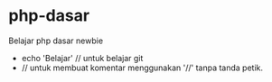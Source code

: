 # php-dasar
Belajar php dasar newbie
- echo 'Belajar' // untuk belajar git 
- // untuk membuat komentar menggunakan '//' tanpa tanda petik.
